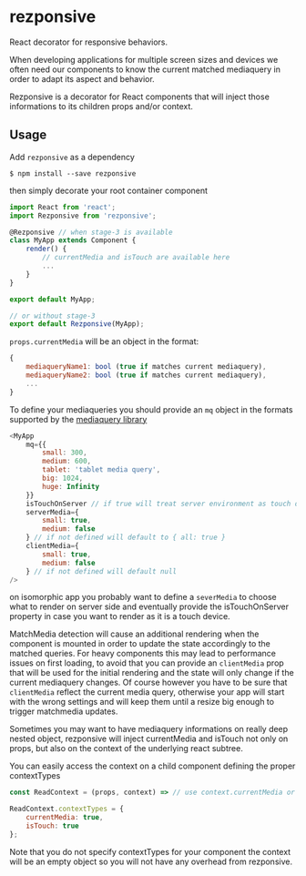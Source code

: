 rezponsive
==========

React decorator for responsive behaviors.

When developing applications for multiple screen sizes and devices we often need
our components to know the current matched mediaquery in order to adapt its
aspect and behavior.

Rezponsive is a decorator for React components that will inject those
informations to its children props and/or context.

Usage
-----
Add `rezponsive` as a dependency

`$ npm install --save rezponsive`

then simply decorate your root container component

```javascript
import React from 'react';
import Rezponsive from 'rezponsive';

@Rezponsive // when stage-3 is available
class MyApp extends Component {
    render() {
        // currentMedia and isTouch are available here
        ...
    }
}

export default MyApp;

// or without stage-3
export default Rezponsive(MyApp);

```

`props.currentMedia` will be an object in the format:
```javascript
{
    mediaqueryName1: bool (true if matches current mediaquery),
    mediaqueryName2: bool (true if matches current mediaquery),
    ...
}
```

To define your mediaqueries you should provide an `mq` object in the formats
supported by the [mediaquery library](https://github.com/axyz/mediaquery)
```javascript
<MyApp
    mq={{
        small: 300,
        medium: 600,
        tablet: 'tablet media query',
        big: 1024,
        huge: Infinity
    }}
    isTouchOnServer // if true will treat server environment as touch devices
    serverMedia={
        small: true,
        medium: false
    } // if not defined will default to { all: true }
    clientMedia={
        small: true,
        medium: false
    } // if not defined will default null
/>
```
on isomorphic app you probably want to define a `severMedia` to choose what to
render on server side and eventually provide the isTouchOnServer property in
case you want to render as it is a touch device.

MatchMedia detection will cause an additional rendering when the component is
mounted in order to update the state accordingly to the matched queries.
For heavy components this may lead to performance issues on first loading,
to avoid that you can provide an `clientMedia` prop that will be used for the
initial rendering and the state will only change if the current mediaquery
changes. Of course however you have to be sure that `clientMedia` reflect the
current media query, otherwise your app will start with the wrong settings
and will keep them until a resize big enough to trigger matchmedia updates.

Sometimes you may want to have mediaquery informations on really deep nested
object, rezponsive will inject currentMedia and isTouch not only on props, but
also on the context of the underlying react subtree.

You can easily access the context on a child component defining the proper contextTypes
```javascript
const ReadContext = (props, context) => // use context.currentMedia or isTouch here;

ReadContext.contextTypes = {
    currentMedia: true,
    isTouch: true
};

```

Note that you do not specify contextTypes for your component the context will be
an empty object so you will not have any overhead from rezponsive.
